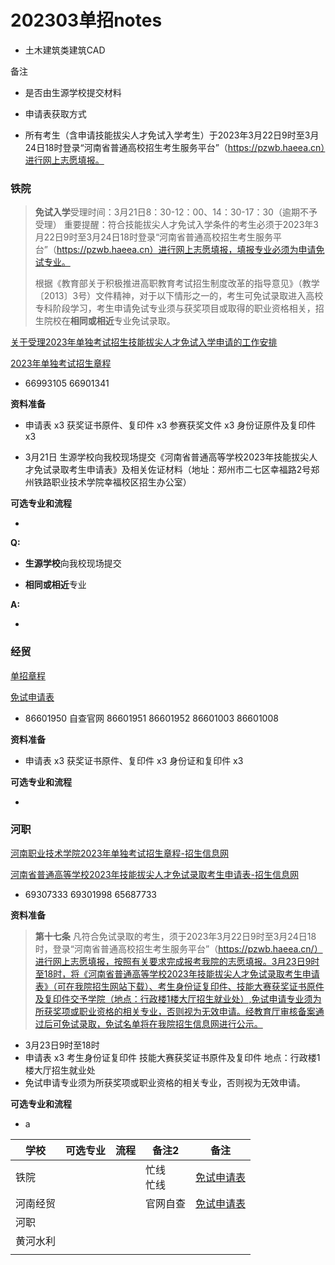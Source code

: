 # 202303单招notes

- 土木建筑类建筑CAD

备注

- 是否由生源学校提交材料

- 申请表获取方式

- 所有考生（含申请技能拔尖人才免试入学考生）于2023年3月22日9时至3月24日18时登录“河南省普通高校招生考生服务平台”（https://pzwb.haeea.cn）进行网上志愿填报。



### 铁院

> **免试入学**受理时间：3月21日8：30-12：00、14：30-17：30（逾期不予受理）
> 重要提醒：符合技能拔尖人才免试入学条件的考生必须于2023年3月22日9时至3月24日18时登录“河南省普通高校招生考生服务平台”（https://pzwb.haeea.cn）进行网上志愿填报，填报专业必须为申请免试专业。
> 
> 根据《教育部关于积极推进高职教育考试招生制度改革的指导意见》（教学〔2013〕3号）文件精神，对于以下情形之一的，考生可免试录取进入高校专科阶段学习，考生申请免试专业须与获奖项目或取得的职业资格相关，招生院校在**相同或相近**专业免试录取。

[关于受理2023年单独考试招生技能拔尖人才免试入学申请的工作安排](https://www.zzrvtc.edu.cn/zsjyc/2023/0315/c824a108082/page.htm)

[2023年单独考试招生章程](https://www.zzrvtc.edu.cn/zsjyc/2023/0315/c824a108078/page.htm)

- 66993105
  66901341

**资料准备**

- 申请表 x3
  获奖证书原件、复印件 x3
  参赛获奖文件 x3
  身份证原件及复印件 x3

- 3月21日 生源学校向我校现场提交《河南省普通高等学校2023年技能拔尖人才免试录取考生申请表》及相关佐证材料（地址：郑州市二七区幸福路2号郑州铁路职业技术学院幸福校区招生办公室）

**可选专业和流程**

- 

**Q:**

- **生源学校**向我校现场提交

- **相同或相近**专业

**A:**

- 

### 经贸

[单招章程](https://zs.henetc.edu.cn/info/1028/1967.htm)

[免试申请表](https://zs.henetc.edu.cn/info/1002/1966.htm)

- 86601950 自查官网
  86601951
  86601952
  86601003
  86601008

**资料准备**

- 申请表 x3
  获奖证书原件、复印件 x3
  身份证和复印件 x3

**可选专业和流程**

- 

### 河职

[河南职业技术学院2023年单独考试招生章程-招生信息网](https://zs.hnzj.edu.cn/info/1019/1891.htm)

[河南省普通高等学校2023年技能拔尖人才免试录取考生申请表-招生信息网](https://zs.hnzj.edu.cn/info/1021/1881.htm)

- 69307333
  69301998
  65687733

**资料准备**

> **第十七条** 凡符合免试录取的考生，须于2023年3月22日9时至3月24日18时，登录“河南省普通高校招生考生服务平台”（https://pzwb.haeea.cn/）进行网上志愿填报，按照有关要求完成报考我院的志愿填报。3月23日9时至18时，将《河南省普通高等学校2023年技能拔尖人才免试录取考生申请表》（可在我院招生网站下载）、考生身份证复印件、技能大赛获奖证书原件及复印件交予学院（地点：行政楼1楼大厅招生就业处）,免试申请专业须为所获奖项或职业资格的相关专业，否则视为无效申请。经教育厅审核备案通过后可免试录取，免试名单将在我院招生信息网进行公示。

- 3月23日9时至18时
- 申请表 x3
  考生身份证复印件
  技能大赛获奖证书原件及复印件
  地点：行政楼1楼大厅招生就业处
- 免试申请专业须为所获奖项或职业资格的相关专业，否则视为无效申请。

**可选专业和流程**

- a









| 学校   | 可选专业 | 流程  | 备注2       | 备注                                                                      |
| ---- | ---- | --- | --------- | ----------------------------------------------------------------------- |
| 铁院   |      |     | 忙线<br/>忙线 | [免试申请表](https://www.zzrvtc.edu.cn/zsjyc/2023/0315/c824a108082/page.htm) |
| 河南经贸 |      |     | 官网自查      | [免试申请表](https://zs.henetc.edu.cn/info/1002/1966.htm)                    |
| 河职   |      |     |           |                                                                         |
| 黄河水利 |      |     |           |                                                                         |
|      |      |     |           |                                                                         |


